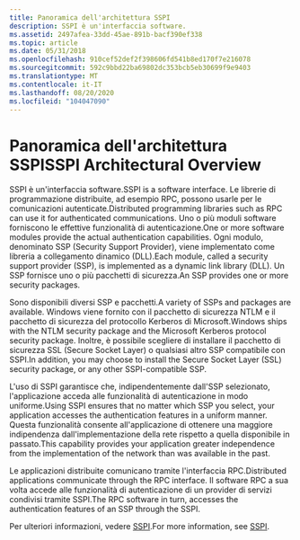 ```yaml
---
title: Panoramica dell'architettura SSPI
description: SSPI è un'interfaccia software.
ms.assetid: 2497afea-33dd-45ae-891b-bacf390ef338
ms.topic: article
ms.date: 05/31/2018
ms.openlocfilehash: 910cef52def2f398606fd541b8ed170f7e216078
ms.sourcegitcommit: 592c9bbd22ba69802dc353bcb5eb30699f9e9403
ms.translationtype: MT
ms.contentlocale: it-IT
ms.lasthandoff: 08/20/2020
ms.locfileid: "104047090"
---
```

# <a name="sspi-architectural-overview"></a><span data-ttu-id="96b55-103">Panoramica dell'architettura SSPI</span><span class="sxs-lookup"><span data-stu-id="96b55-103">SSPI Architectural Overview</span></span>

<span data-ttu-id="96b55-104">SSPI è un'interfaccia software.</span><span class="sxs-lookup"><span data-stu-id="96b55-104">SSPI is a software interface.</span></span> <span data-ttu-id="96b55-105">Le librerie di programmazione distribuite, ad esempio RPC, possono usarle per le comunicazioni autenticate.</span><span class="sxs-lookup"><span data-stu-id="96b55-105">Distributed programming libraries such as RPC can use it for authenticated communications.</span></span> <span data-ttu-id="96b55-106">Uno o più moduli software forniscono le effettive funzionalità di autenticazione.</span><span class="sxs-lookup"><span data-stu-id="96b55-106">One or more software modules provide the actual authentication capabilities.</span></span> <span data-ttu-id="96b55-107">Ogni modulo, denominato SSP (Security Support Provider), viene implementato come libreria a collegamento dinamico (DLL).</span><span class="sxs-lookup"><span data-stu-id="96b55-107">Each module, called a security support provider (SSP), is implemented as a dynamic link library (DLL).</span></span> <span data-ttu-id="96b55-108">Un SSP fornisce uno o più pacchetti di sicurezza.</span><span class="sxs-lookup"><span data-stu-id="96b55-108">An SSP provides one or more security packages.</span></span>

<span data-ttu-id="96b55-109">Sono disponibili diversi SSP e pacchetti.</span><span class="sxs-lookup"><span data-stu-id="96b55-109">A variety of SSPs and packages are available.</span></span> <span data-ttu-id="96b55-110">Windows viene fornito con il pacchetto di sicurezza NTLM e il pacchetto di sicurezza del protocollo Kerberos di Microsoft.</span><span class="sxs-lookup"><span data-stu-id="96b55-110">Windows ships with the NTLM security package and the Microsoft Kerberos protocol security package.</span></span> <span data-ttu-id="96b55-111">Inoltre, è possibile scegliere di installare il pacchetto di sicurezza SSL (Secure Socket Layer) o qualsiasi altro SSP compatibile con SSPI.</span><span class="sxs-lookup"><span data-stu-id="96b55-111">In addition, you may choose to install the Secure Socket Layer (SSL) security package, or any other SSPI-compatible SSP.</span></span>

<span data-ttu-id="96b55-112">L'uso di SSPI garantisce che, indipendentemente dall'SSP selezionato, l'applicazione acceda alle funzionalità di autenticazione in modo uniforme.</span><span class="sxs-lookup"><span data-stu-id="96b55-112">Using SSPI ensures that no matter which SSP you select, your application accesses the authentication features in a uniform manner.</span></span> <span data-ttu-id="96b55-113">Questa funzionalità consente all'applicazione di ottenere una maggiore indipendenza dall'implementazione della rete rispetto a quella disponibile in passato.</span><span class="sxs-lookup"><span data-stu-id="96b55-113">This capability provides your application greater independence from the implementation of the network than was available in the past.</span></span>

<span data-ttu-id="96b55-114">Le applicazioni distribuite comunicano tramite l'interfaccia RPC.</span><span class="sxs-lookup"><span data-stu-id="96b55-114">Distributed applications communicate through the RPC interface.</span></span> <span data-ttu-id="96b55-115">Il software RPC a sua volta accede alle funzionalità di autenticazione di un provider di servizi condivisi tramite SSPI.</span><span class="sxs-lookup"><span data-stu-id="96b55-115">The RPC software in turn, accesses the authentication features of an SSP through the SSPI.</span></span>

<span data-ttu-id="96b55-116">Per ulteriori informazioni, vedere [SSPI](/windows/desktop/SecAuthN/sspi).</span><span class="sxs-lookup"><span data-stu-id="96b55-116">For more information, see [SSPI](/windows/desktop/SecAuthN/sspi).</span></span>

 

 